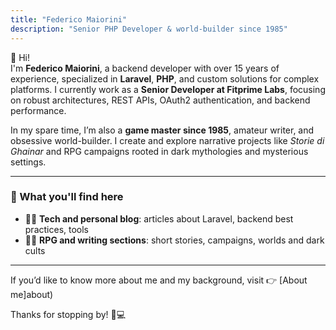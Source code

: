 ```yaml
---
title: "Federico Maiorini"
description: "Senior PHP Developer & world-builder since 1985"
---
```


👋 Hi!  
I'm **Federico Maiorini**, a backend developer with over 15 years of experience, specialized in **Laravel**, **PHP**, and custom solutions for complex platforms. I currently work as a **Senior Developer at Fitprime Labs**, focusing on robust architectures, REST APIs, OAuth2 authentication, and backend performance.

In my spare time, I’m also a **game master since 1985**, amateur writer, and obsessive world-builder. I create and explore narrative projects like *Storie di Ghainar* and RPG campaigns rooted in dark mythologies and mysterious settings.

---

### 🚀 What you'll find here

- 🧑‍💻 **Tech and personal blog**: articles about Laravel, backend best practices, tools  
- 🧙‍♂️ **RPG and writing sections**: short stories, campaigns, worlds and dark cults

---

If you’d like to know more about me and my background, visit 👉 [About me]about)


Thanks for stopping by! 🎲💻
